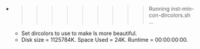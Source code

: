 * >>>>>>>>> Running inst-min-con-dircolors.sh ...
  * Set dircolors to use  to make ls more beautiful.
  * Disk size = 1125784K. Space Used = 24K. Runtime = 00:00:00:00.
